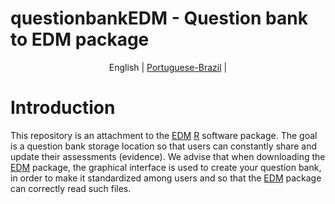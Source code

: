 # questionbankEDM - Question bank to EDM package

<p align="center">
  <span>English</span> |
  <a href="https://github.com/ivanalaman/questionbankEDM/master/lang/portuguese_br">Portuguese-Brazil</a> |
</p>

# Introduction
This repository is an attachment to the [EDM](https://github.com/ivanalaman/EDM) [R](https://www.r-project.org/) software package. The goal is a question bank storage location so that users can constantly share and update their assessments (evidence). We advise that when downloading the [EDM](https://github.com/ivanalaman/EDM) package, the graphical interface is used to create your question bank, in order to make it standardized among users and so that the [EDM](https://github.com/ivanalaman/EDM) package can correctly read such files.



